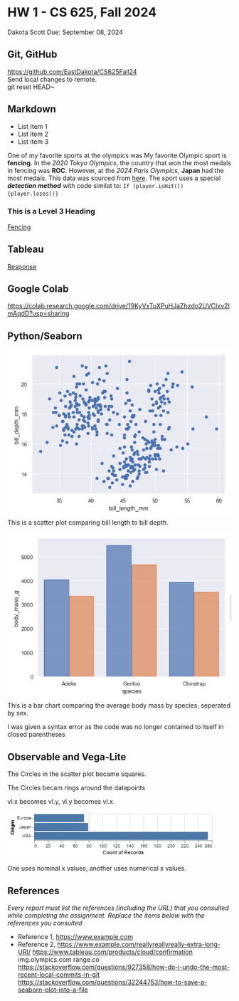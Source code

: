 # HW 1 - CS 625, Fall 2024

Dakota Scott
Due: September 08, 2024

## Git, GitHub

https://github.com/EastDakota/CS625Fall24   
Send local changes to remote.   
git reset HEAD~

## Markdown
- List Item 1
- List item 2
- List item 3

One of my favorite sports at the olympics was 
My favorite Olympic sport is **fencing**. In the *2020 Tokyo Olympics*, the country that won the most medals in fencing was **ROC**. However, at the *2024 Paris Olympics*, **Japan** had the most medals. This data was sourced from [here](https://olympics.com). The sport uses a special **_detection method_** with code similat to: `If (player.isHit()) {player.loses()}`
### This is a Level 3 Heading
[Fencing](fencing.png)

## Tableau

[Response](MedalsbyContinent.png)

## Google Colab

https://colab.research.google.com/drive/19KyVxTuXPuHJaZhzdo2UVCIxv2ImAqdD?usp=sharing

## Python/Seaborn

![Graph 1](<Penguins 1.png>)
This is a scatter plot comparing bill length to bill depth.

![Graph 2](<Penguins 2.png>)
This is a bar chart comparing the average body mass by species, seperated by sex.

I was given a syntax error as the code was no longer contained to itself in closed parentheses
## Observable and Vega-Lite

The Circles in the scatter plot became squares.

The Circles becam rings around the datapoints

vl.x becomes vl.y, vl.y becomes vl.x.

![Bar Chart](<bar.png>)

One uses nominal x values, another uses numerical x values.
## References

*Every report must list the references (including the URL) that you consulted while completing the assignment. Replace the items below with the references you consulted*

* Reference 1, <https://www.example.com>
* Reference 2, <https://www.example.com/reallyreallyreally-extra-long-URI/>
https://www.tableau.com/products/cloud/confirmation
img.olympics.com
range.co
https://stackoverflow.com/questions/927358/how-do-i-undo-the-most-recent-local-commits-in-git
https://stackoverflow.com/questions/32244753/how-to-save-a-seaborn-plot-into-a-file